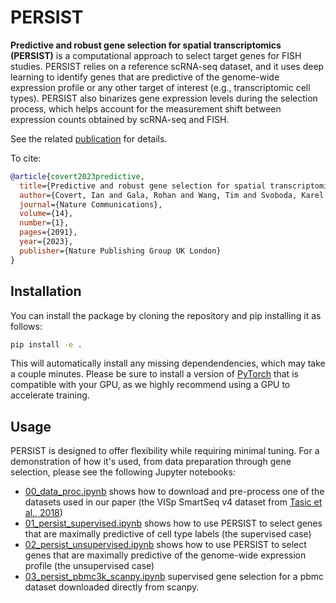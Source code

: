# PERSIST

**Predictive and robust gene selection for spatial transcriptomics (PERSIST)** is a computational approach to select target genes for FISH studies. PERSIST relies on a reference scRNA-seq dataset, and it uses deep learning to identify genes that are predictive of the genome-wide expression profile or any other target of interest (e.g., transcriptomic cell types). PERSIST also binarizes gene expression levels during the selection process, which helps account for the measurement shift between expression counts obtained by scRNA-seq and FISH.

See the related [publication](https://www.nature.com/articles/s41467-023-37392-1) for details. 

To cite:
```bib
@article{covert2023predictive,
  title={Predictive and robust gene selection for spatial transcriptomics},
  author={Covert, Ian and Gala, Rohan and Wang, Tim and Svoboda, Karel and S{\"u}mb{\"u}l, Uygar and Lee, Su-In},
  journal={Nature Communications},
  volume={14},
  number={1},
  pages={2091},
  year={2023},
  publisher={Nature Publishing Group UK London}
}
```

## Installation

You can install the package by cloning the repository and pip installing it as follows:

```bash
pip install -e .
```

This will automatically install any missing dependendencies, which may take a couple minutes. Please be sure to install a version of [PyTorch](https://pytorch.org/get-started/locally/) that is compatible with your GPU, as we highly recommend using a GPU to accelerate training.

## Usage

PERSIST is designed to offer flexibility while requiring minimal tuning. For a demonstration of how it's used, from data preparation through gene selection, please see the following Jupyter notebooks:

- [00_data_proc.ipynb](https://github.com/iancovert/persist/blob/main/notebooks/00_data_proc.ipynb) shows how to download and pre-process one of the datasets used in our paper (the VISp SmartSeq v4 dataset from [Tasic et al., 2018](https://www.nature.com/articles/s41586-018-0654-5))
- [01_persist_supervised.ipynb](https://github.com/iancovert/persist/blob/main/notebooks/01_persist_supervised.ipynb) shows how to use PERSIST to select genes that are maximally predictive of cell type labels (the supervised case)
- [02_persist_unsupervised.ipynb](https://github.com/iancovert/persist/blob/main/notebooks/02_persist_unsupervised.ipynb) shows how to use PERSIST to select genes that are maximally predictive of the genome-wide expression profile (the unsupervised case)
- [03_persist_pbmc3k_scanpy.ipynb](https://github.com/iancovert/persist/blob/main/notebooks/03_persist_pbmc3k_scanpy.ipynb) supervised gene selection for a pbmc dataset downloaded directly from scanpy. 
